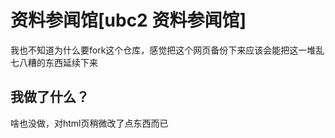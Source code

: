# 资料参闻馆[ubc2 资料参闻馆]
我也不知道为什么要fork这个仓库，感觉把这个网页备份下来应该会能把这一堆乱七八糟的东西延续下来
## 我做了什么？
啥也没做，对html页稍微改了点东西而已
